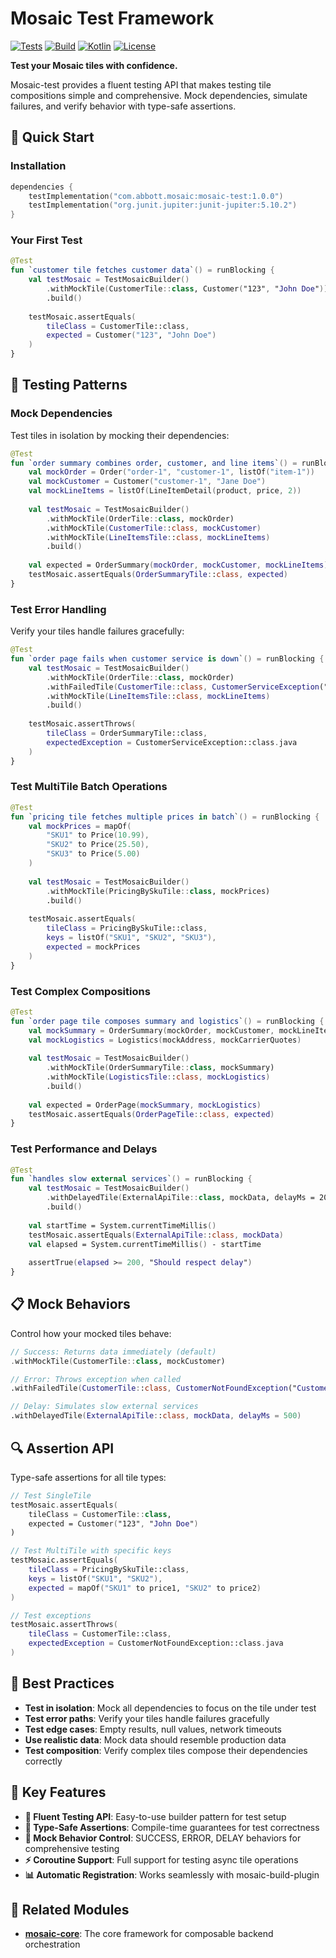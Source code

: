 # Mosaic Test Framework

[![Tests](https://github.com/Nick-Abbott/Mosaic/workflows/Test%20Badge/badge.svg)](https://github.com/Nick-Abbott/Mosaic/actions?query=workflow%3A%22Test+Badge%22)
[![Build](https://github.com/Nick-Abbott/Mosaic/workflows/Build%20Badge/badge.svg)](https://github.com/Nick-Abbott/Mosaic/actions?query=workflow%3A%22Build+Badge%22)
[![Kotlin](https://img.shields.io/badge/kotlin-2.2.0-blue.svg)](https://kotlinlang.org)
[![License](https://img.shields.io/badge/license-Apache%202.0-blue.svg)](LICENSE)

**Test your Mosaic tiles with confidence.**

Mosaic-test provides a fluent testing API that makes testing tile compositions simple and comprehensive. Mock dependencies, simulate failures, and verify behavior with type-safe assertions.

## 🚀 **Quick Start**

### **Installation**

```kotlin
dependencies {
    testImplementation("com.abbott.mosaic:mosaic-test:1.0.0")
    testImplementation("org.junit.jupiter:junit-jupiter:5.10.2")
}
```

### **Your First Test**

```kotlin
@Test
fun `customer tile fetches customer data`() = runBlocking {
    val testMosaic = TestMosaicBuilder()
        .withMockTile(CustomerTile::class, Customer("123", "John Doe"))
        .build()
    
    testMosaic.assertEquals(
        tileClass = CustomerTile::class,
        expected = Customer("123", "John Doe")
    )
}
```

## 🧪 **Testing Patterns**

### **Mock Dependencies**

Test tiles in isolation by mocking their dependencies:

```kotlin
@Test
fun `order summary combines order, customer, and line items`() = runBlocking {
    val mockOrder = Order("order-1", "customer-1", listOf("item-1"))
    val mockCustomer = Customer("customer-1", "Jane Doe")
    val mockLineItems = listOf(LineItemDetail(product, price, 2))
    
    val testMosaic = TestMosaicBuilder()
        .withMockTile(OrderTile::class, mockOrder)
        .withMockTile(CustomerTile::class, mockCustomer)
        .withMockTile(LineItemsTile::class, mockLineItems)
        .build()
    
    val expected = OrderSummary(mockOrder, mockCustomer, mockLineItems)
    testMosaic.assertEquals(OrderSummaryTile::class, expected)
}
```

### **Test Error Handling**

Verify your tiles handle failures gracefully:

```kotlin
@Test
fun `order page fails when customer service is down`() = runBlocking {
    val testMosaic = TestMosaicBuilder()
        .withMockTile(OrderTile::class, mockOrder)
        .withFailedTile(CustomerTile::class, CustomerServiceException("Service unavailable"))
        .withMockTile(LineItemsTile::class, mockLineItems)
        .build()
    
    testMosaic.assertThrows(
        tileClass = OrderSummaryTile::class,
        expectedException = CustomerServiceException::class.java
    )
}
```

### **Test MultiTile Batch Operations**

```kotlin
@Test
fun `pricing tile fetches multiple prices in batch`() = runBlocking {
    val mockPrices = mapOf(
        "SKU1" to Price(10.99),
        "SKU2" to Price(25.50),
        "SKU3" to Price(5.00)
    )
    
    val testMosaic = TestMosaicBuilder()
        .withMockTile(PricingBySkuTile::class, mockPrices)
        .build()
    
    testMosaic.assertEquals(
        tileClass = PricingBySkuTile::class,
        keys = listOf("SKU1", "SKU2", "SKU3"),
        expected = mockPrices
    )
}
```

### **Test Complex Compositions**

```kotlin
@Test
fun `order page tile composes summary and logistics`() = runBlocking {
    val mockSummary = OrderSummary(mockOrder, mockCustomer, mockLineItems)
    val mockLogistics = Logistics(mockAddress, mockCarrierQuotes)
    
    val testMosaic = TestMosaicBuilder()
        .withMockTile(OrderSummaryTile::class, mockSummary)
        .withMockTile(LogisticsTile::class, mockLogistics)
        .build()
    
    val expected = OrderPage(mockSummary, mockLogistics)
    testMosaic.assertEquals(OrderPageTile::class, expected)
}
```

### **Test Performance and Delays**

```kotlin
@Test
fun `handles slow external services`() = runBlocking {
    val testMosaic = TestMosaicBuilder()
        .withDelayedTile(ExternalApiTile::class, mockData, delayMs = 200)
        .build()
    
    val startTime = System.currentTimeMillis()
    testMosaic.assertEquals(ExternalApiTile::class, mockData)
    val elapsed = System.currentTimeMillis() - startTime
    
    assertTrue(elapsed >= 200, "Should respect delay")
}
```

## 📋 **Mock Behaviors**

Control how your mocked tiles behave:

```kotlin
// Success: Returns data immediately (default)
.withMockTile(CustomerTile::class, mockCustomer)

// Error: Throws exception when called
.withFailedTile(CustomerTile::class, CustomerNotFoundException("Customer not found"))

// Delay: Simulates slow external services
.withDelayedTile(ExternalApiTile::class, mockData, delayMs = 500)
```

## 🔍 **Assertion API**

Type-safe assertions for all tile types:

```kotlin
// Test SingleTile
testMosaic.assertEquals(
    tileClass = CustomerTile::class,
    expected = Customer("123", "John Doe")
)

// Test MultiTile with specific keys
testMosaic.assertEquals(
    tileClass = PricingBySkuTile::class,
    keys = listOf("SKU1", "SKU2"),
    expected = mapOf("SKU1" to price1, "SKU2" to price2)
)

// Test exceptions
testMosaic.assertThrows(
    tileClass = CustomerTile::class,
    expectedException = CustomerNotFoundException::class.java
)
```

## 🎯 **Best Practices**

- **Test in isolation**: Mock all dependencies to focus on the tile under test
- **Test error paths**: Verify your tiles handle failures gracefully
- **Test edge cases**: Empty results, null values, network timeouts
- **Use realistic data**: Mock data should resemble production data
- **Test composition**: Verify complex tiles compose their dependencies correctly

## 🌟 **Key Features**

- **🧪 Fluent Testing API**: Easy-to-use builder pattern for test setup
- **🎯 Type-Safe Assertions**: Compile-time guarantees for test correctness
- **🔄 Mock Behavior Control**: SUCCESS, ERROR, DELAY behaviors for comprehensive testing
- **⚡ Coroutine Support**: Full support for testing async tile operations
- **📊 Automatic Registration**: Works seamlessly with mosaic-build-plugin

## 🔗 **Related Modules**

- **[mosaic-core](../mosaic-core/README.md)**: The core framework for composable backend orchestration
